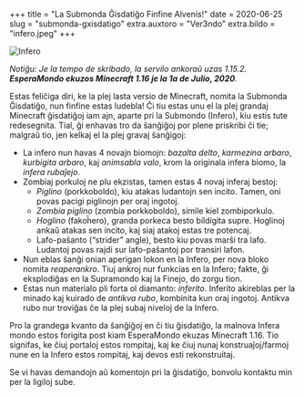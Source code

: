 +++
title = "La Submonda Ĝisdatiĝo Finfine Alvenis!"
date = 2020-06-25
slug = "submonda-gxisdatigo"
extra.auxtoro = "Ver3ndo"
extra.bildo = "infero.jpeg"
+++

![Infero](../infero.jpeg)

_Notiĝu: Je la tempo de skribado, la servilo ankoraŭ uzas 1.15.2. **EsperaMondo ekuzos Minecraft 1.16 je la 1a de Julio, 2020**._

Estas feliĉiga diri, ke la plej lasta versio de Minecraft, nomita la Submonda Ĝisdatiĝo, nun finfine estas ludebla! Ĉi tiu estas unu el la plej grandaj Minecraft ĝisdatiĝoj iam ajn, aparte pri la Submondo (Infero), kiu estis tute redesegnita. Tial, ĝi enhavas tro da ŝanĝiĝoj por plene priskribi ĉi tie; malgraŭ tio, jen kelkaj el la plej gravaj ŝanĝigoj:

- La infero nun havas 4 novajn biomojn: _bazalta delto_, _karmezina arbaro_, _kurbigita arbaro_, kaj _animsabla valo_, krom la originala infera biomo, la _infera rubaĵejo_.
- Zombiaj porkuloj ne plu ekzistas, tamen estas 4 novaj inferaj bestoj:
    -    _Piglino_ (porkkoboldo), kiu atakas ludantojn sen incito. Tamen, oni povas pacigi piglinojn per oraj ingotoj.
    -    _Zombia piglino_ (zombia porkkoboldo), simile kiel zombiporkulo.
    -    _Hoglino_ (fakoĥero), granda porkeca besto bildigita supre. Hoglinoj ankaŭ atakas sen incito, kaj siaj atakoj estas tre potencaj.
    -    Lafo-paŝanto (“strider” angle), besto kiu povas marŝi tra lafo. Ludantoj povas rajdi sur lafo-paŝantoj por transiri lafon. 
-    Nun eblas ŝanĝi onian aperigan lokon en la Infero, per nova bloko nomita _reaperankro_. Tiuj ankroj nur funkcias en la Infero; fakte, ĝi eksplodiĝas en la Supramondo kaj la Finejo, do zorgu tion.
-    Estas nun materialo pli forta ol diamanto: _inferito_. Inferito akireblas per la minado kaj kuirado de _antikva rubo_, kombinita kun oraj ingotoj. Antikva rubo nur troviĝas ĉe la plej subaj niveloj de la Infero.

Pro la grandega kvanto da ŝanĝiĝoj en ĉi tiu ĝisdatiĝo, la malnova Infera mondo estos forigita post kiam EsperaMondo ekuzas Minecraft 1.16. Tio signifas, ke ĉiuj portaloj estos rompitaj, kaj ke ĉiuj nunaj konstruaĵoj/farmoj nune en la Infero estos rompitaj, kaj devos esti rekonstruitaj.

Se vi havas demandojn aŭ komentojn pri la ĝisdatiĝo, bonvolu kontaktu min per la ligiloj sube.
